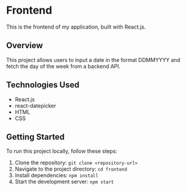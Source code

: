 # Frontend

This is the frontend of my application, built with React.js.

## Overview

This project allows users to input a date in the format DDMMYYYY and fetch the day of the week from a backend API.

## Technologies Used

- React.js
- react-datepicker
- HTML
- CSS

## Getting Started

To run this project locally, follow these steps:

1. Clone the repository: `git clone <repository-url>`
2. Navigate to the project directory: `cd frontend`
3. Install dependencies: `npm install`
4. Start the development server: `npm start`

